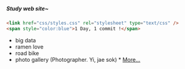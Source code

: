 ##### *Study web site~* 

```markdown
<link href="css/styles.css" rel="stylesheet" type="text/css" />
<span style="color:blue">1 Day, 1 commit !</span>
```

+ big data 
+ ramen love 
+ road bike 
+ photo gallery (Photographer. Yi, jae sok) * [More...](https://www.visualdreamer.com)

